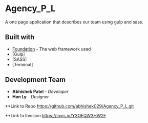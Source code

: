 # Agency_P_L
A one page application that describes our team using gulp and sass. 

## Built with
* [Foundation](https://foundation.zurb.com/) - The web framework used
* [Gulp]
* [SASS]
* [Terminal]

## Development Team
* **Abhishek Patel** - *Developer*
* **Han Ly** - *Designer*

**Link to Repo
https://github.com/abhishek029/Agency_P_L.git

**Link to Invision
https://invis.io/Y3OFQW3HW2F
